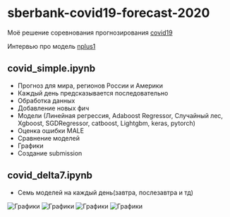 # sberbank-covid19-forecast-2020
Моё решение соревнования прогнозирования [covid19](https://ods.ai/competitions/sberbank-covid19-forecast)

Интервью про модель [nplus1](https://nplus1.ru/blog/2020/04/29/black-box-wanga)
## covid_simple.ipynb
- Прогноз для мира, регионов России и Америки
- Каждый день предсказывается последовательно 
- Обработка данных
- Добавление новых фич
- Модели (Линейная регрессия, Adaboost Regressor, Случайный лес, Xgboost, SGDRegressor, catboost, Lightgbm, keras, pytorch)
- Оценка ошибки MALE
- Сравнение моделей
- Графики
- Создание submission
## covid_delta7.ipynb
- Семь моделей на каждый день(завтра, послезавтра и тд)


![Графики](https://github.com/vlomme/sberbank-covid19-forecast-2020/blob/master/img/1.jpg)
![Графики](https://github.com/vlomme/sberbank-covid19-forecast-2020/blob/master/img/4.jpg)
![Графики](https://github.com/vlomme/sberbank-covid19-forecast-2020/blob/master/img/3.jpg)
![Графики](https://github.com/vlomme/sberbank-covid19-forecast-2020/blob/master/img/2.jpg)
